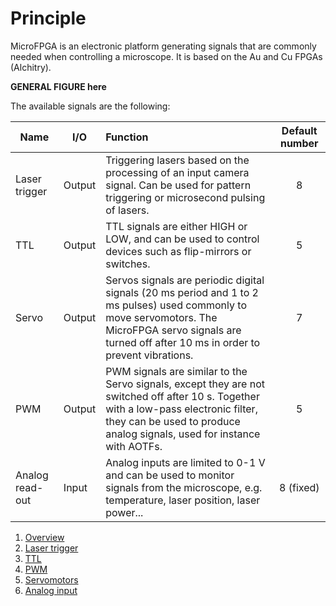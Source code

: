 # Principle

MicroFPGA is an electronic platform generating signals that are commonly needed when controlling a microscope. It is based on the Au and Cu FPGAs (Alchitry).

**GENERAL FIGURE here**

The available signals are the following:

| Name            | I/O    | Function                                                     | Default number |
| --------------- | ------ | :----------------------------------------------------------- | :------------: |
| Laser trigger   | Output | Triggering lasers based on the processing of an input camera signal. Can be used for pattern triggering or microsecond pulsing of lasers. |       8        |
| TTL             | Output | TTL signals are either HIGH or LOW, and can be used to control devices such as flip-mirrors or switches. |       5        |
| Servo           | Output | Servos signals are periodic digital signals (20 ms period and 1 to 2 ms pulses) used commonly to move servomotors. The MicroFPGA servo signals are turned off after 10 ms in order to prevent vibrations. |       7        |
| PWM             | Output | PWM signals are similar to the Servo signals, except they are not switched off after 10 s. Together with a low-pass electronic filter, they can be used to produce analog signals, used for instance with AOTFs. |       5        |
| Analog read-out | Input  | Analog inputs are limited to 0-1 V and can be used to monitor signals from the microscope, e.g. temperature, laser position, laser power... |   8 (fixed)    |



1. [Overview](principle.md)
2. [Laser trigger](principle_trigger.md)
3. [TTL](principle_ttl.md)
4. [PWM](principle_pwm.md)
5. [Servomotors](principle_servo,md)
6. [Analog input](principle_ai.md)

